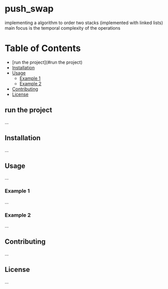 # push_swap
implementing a algorithm to order two stacks (implemented with linked lists) main focus is the temporal complexity of the operations

# Table of Contents
- [run the project](#run the project)
- [Installation](#installation)
- [Usage](#usage)
  - [Example 1](#example-1)
  - [Example 2](#example-2)
- [Contributing](#contributing)
- [License](#license)

## run the project
...

## Installation
...

## Usage
...

### Example 1
...

### Example 2
...

## Contributing
...

## License
...





